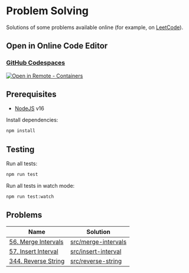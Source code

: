 # Problem Solving

Solutions of some problems available online (for example, on [LeetCode](https://leetcode.com/problemset/all/)).

## Open in Online Code Editor

### [GitHub Codespaces](https://github.com/features/codespaces)

[![Open in Remote - Containers](https://img.shields.io/static/v1?label=Remote%20-%20Containers&message=Open&color=blue&logo=visualstudiocode)](https://vscode.dev/redirect?url=vscode://ms-vscode-remote.remote-containers/cloneInVolume?url=https://github.com/satelllte/problem-solving)

## Prerequisites

- [NodeJS](https://nodejs.org/) v16

Install dependencies:

```bash
npm install
```

## Testing

Run all tests:

```bash
npm run test
```

Run all tests in watch mode:

```bash
npm run test:watch
```

## Problems

| Name | Solution |
|---|---|
| [56. Merge Intervals](https://leetcode.com/problems/merge-intervals/) | [src/merge-intervals](src/merge-intervals) |
| [57. Insert Interval](https://leetcode.com/problems/insert-interval/) | [src/insert-interval](src/insert-interval) |
| <a href="https://leetcode.com/problems/reverse-string/" target="_blank">344. Reverse String</a> | [src/reverse-string](src/reverse-string) |
